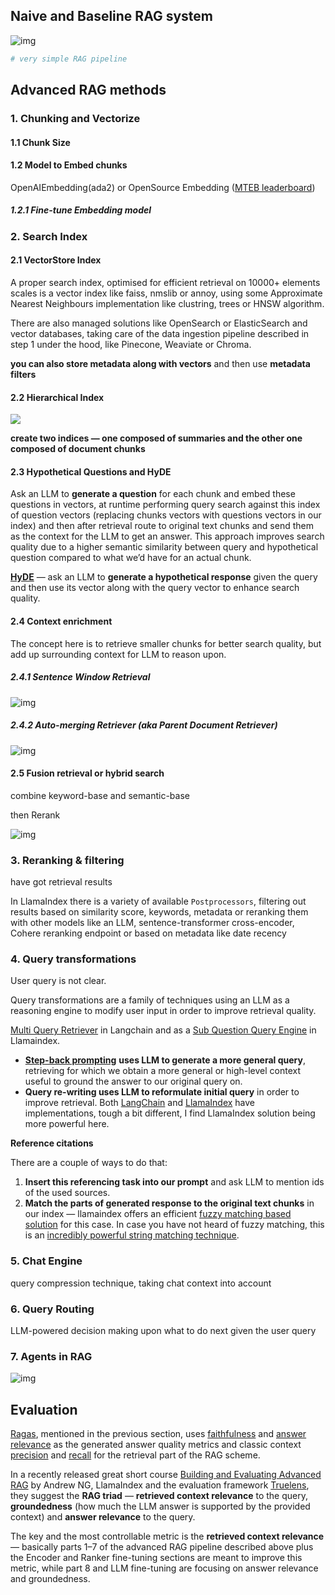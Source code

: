 ## Naive and Baseline RAG system

![img](https://miro.medium.com/v2/resize:fit:700/0*Ko_ihY8ecAukf2g1.png)



``` python
# very simple RAG pipeline
```



## Advanced RAG methods



### 1. Chunking and Vectorize

#### 1.1 Chunk Size

#### 1.2 Model to Embed chunks

OpenAIEmbedding(ada2) or OpenSource Embedding ([MTEB leaderboard](https://huggingface.co/spaces/mteb/leaderboard))

##### 1.2.1 Fine-tune Embedding model



### 2. Search Index

#### 2.1 VectorStore Index

A proper search index, optimised for efficient retrieval on 10000+ elements scales is a vector index like faiss, nmslib or annoy, using some Approximate Nearest Neighbours implementation like clustring, trees or HNSW algorithm.

There are also managed solutions like OpenSearch or ElasticSearch and vector databases, taking care of the data ingestion pipeline described in step 1 under the hood, like Pinecone, Weaviate or Chroma.



**you can also store metadata along with vectors** and then use **metadata filters**



#### 2.2 Hierarchical Index

![](https://miro.medium.com/v2/resize:fit:1100/format:webp/0*nDwj0Jgpyk2qc_qJ.png)

**create two indices — one composed of summaries and the other one composed of document chunks**



#### 2.3 Hypothetical Questions and HyDE

Ask an LLM to **generate a question** for each chunk and embed these questions in vectors, at runtime performing query search against this index of question vectors (replacing chunks vectors with questions vectors in our index) and then after retrieval route to original text chunks and send them as the context for the LLM to get an answer.
This approach improves search quality due to a higher semantic similarity between query and hypothetical question compared to what we’d have for an actual chunk.

[**HyDE**](http://boston.lti.cs.cmu.edu/luyug/HyDE/HyDE.pdf) — ask an LLM to **generate a hypothetical response** given the query and then use its vector along with the query vector to enhance search quality.



#### 2.4 Context enrichment

The concept here is to retrieve smaller chunks for better search quality, but add up surrounding context for LLM to reason upon.

##### 2.4.1 Sentence Window Retrieval

![img](https://miro.medium.com/v2/resize:fit:1000/0*JKZ9m_c6jyIKqCWu.png)

##### 2.4.2 Auto-merging Retriever (aka Parent Document Retriever)

![img](https://miro.medium.com/v2/resize:fit:1000/0*x4rMd50GP99OSDuo.png)

#### 2.5 Fusion retrieval or hybrid search

combine keyword-base and semantic-base

then Rerank

![img](https://miro.medium.com/v2/resize:fit:1000/0*0pQbhBEez7U-2knd.png)



### 3. Reranking & filtering

have got retrieval results

In LlamaIndex there is a variety of available `Postprocessors`, filtering out results based on similarity score, keywords, metadata or reranking them with other models like an LLM,
sentence-transformer cross-encoder, Cohere reranking endpoint
or based on metadata like date recency



### 4. Query transformations

User query is not clear.

Query transformations are a family of techniques using an LLM as a reasoning engine to modify user input in order to improve retrieval quality.

[Multi Query Retriever](https://python.langchain.com/docs/modules/data_connection/retrievers/MultiQueryRetriever?ref=blog.langchain.dev) in Langchain and as a [Sub Question Query Engine](https://docs.llamaindex.ai/en/stable/examples/query_engine/sub_question_query_engine.html) in Llamaindex.

- [**Step-back prompting**](https://arxiv.org/pdf/2310.06117.pdf?ref=blog.langchain.dev) **uses LLM to generate a more general query**, retrieving for which we obtain a more general or high-level context useful to ground the answer to our original query on.
- **Query re-writing uses LLM to reformulate initial query** in order to improve retrieval. Both [LangChain](https://github.com/langchain-ai/langchain/blob/master/cookbook/rewrite.ipynb?ref=blog.langchain.dev) and [LlamaIndex](https://llamahub.ai/l/llama_packs-fusion_retriever-query_rewrite) have implementations, tough a bit different, I find LlamaIndex solution being more powerful here.



**Reference citations**

There are a couple of ways to do that:

1. **Insert this referencing task into our prompt** and ask LLM to mention ids of the used sources.
2. **Match the parts of generated response to the original text chunks** in our index — llamaindex offers an efficient [fuzzy matching based solution](https://github.com/run-llama/llama-hub/tree/main/llama_hub/llama_packs/fuzzy_citation) for this case. In case you have not heard of fuzzy matching, this is an [incredibly powerful string matching technique](https://towardsdatascience.com/fuzzy-matching-at-scale-84f2bfd0c536).



### 5. Chat Engine

query compression technique, taking chat context into account



### 6. Query Routing

LLM-powered decision making upon what to do next given the user query



### 7. Agents in RAG

![img](https://miro.medium.com/v2/resize:fit:700/0*FZp2J2NyHHBXPtii.png)



## Evaluation

[Ragas](https://docs.ragas.io/en/latest/index.html), mentioned in the previous section, uses [faithfulness](https://docs.ragas.io/en/latest/concepts/metrics/faithfulness.html) and [answer relevance](https://docs.ragas.io/en/latest/concepts/metrics/answer_relevance.html) as the generated answer quality metrics and classic context [precision](https://docs.ragas.io/en/latest/concepts/metrics/context_precision.html) and [recall](https://docs.ragas.io/en/latest/concepts/metrics/context_recall.html) for the retrieval part of the RAG scheme.

In a recently released great short course [Building and Evaluating Advanced RAG](https://learn.deeplearning.ai/building-evaluating-advanced-rag/) by Andrew NG, LlamaIndex and the evaluation framework [Truelens](https://github.com/truera/trulens/tree/main), they suggest the **RAG triad** — **retrieved context relevance** to the query, **groundedness** (how much the LLM answer is supported by the provided context) and **answer relevance** to the query.

The key and the most controllable metric is the **retrieved context relevance** — basically parts 1–7 of the advanced RAG pipeline described above plus the Encoder and Ranker fine-tuning sections are meant to improve this metric, while part 8 and LLM fine-tuning are focusing on answer relevance and groundedness.